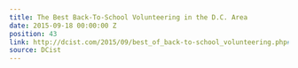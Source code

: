 ```yaml
---
title: The Best Back-To-School Volunteering in the D.C. Area
date: 2015-09-18 00:00:00 Z
position: 43
link: http://dcist.com/2015/09/best_of_back-to-school_volunteering.php#Sept24
source: DCist
---
```


